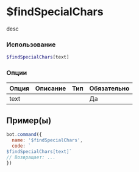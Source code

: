 # $findSpecialChars
desc
### Использование
```php
$findSpecialChars[text]
```

### Опции

| Опция | Описание | Тип | Обязательно |
|--------|-------------|------|----------|
| text |  |  | Да |  
## Пример(ы)

```javascript
bot.command({
  name: '$findSpecialChars',
  code: `
$findSpecialChars[text]`
// Возвращает: ...
})
```